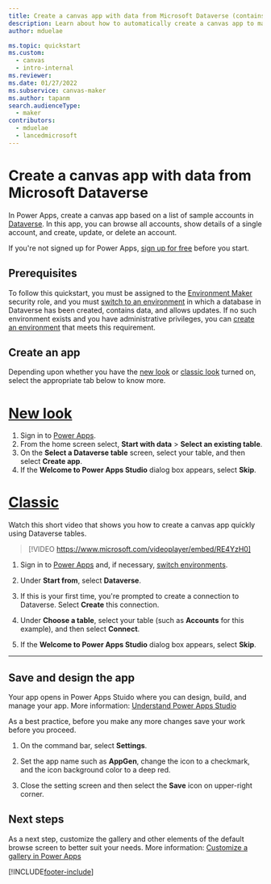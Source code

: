 ```yaml
---
title: Create a canvas app with data from Microsoft Dataverse (contains video)
description: Learn about how to automatically create a canvas app to manage data in Microsoft Dataverse.
author: mduelae

ms.topic: quickstart
ms.custom: 
  - canvas
  - intro-internal
ms.reviewer: 
ms.date: 01/27/2022
ms.subservice: canvas-maker
ms.author: tapanm
search.audienceType: 
  - maker
contributors:
  - mduelae
  - lancedmicrosoft
---
```

# Create a canvas app with data from Microsoft Dataverse

In Power Apps, create a canvas app based on a list of sample accounts in [Dataverse](../data-platform/data-platform-intro.md). In this app, you can browse all accounts, show details of a single account, and create, update, or delete an account.

If you're not signed up for Power Apps, [sign up for free](https://make.powerapps.com?utm_source=padocs&utm_medium=linkinadoc&utm_campaign=referralsfromdoc) before you start.

## Prerequisites

To follow this quickstart, you must be assigned to the [Environment Maker](/power-platform/admin/database-security#predefined-security-roles) security role, and you must [switch to an environment](intro-maker-portal.md#choose-an-environment) in which a database in Dataverse has been created, contains data, and allows updates. If no such environment exists and you have administrative privileges, you can [create an environment](/power-platform/admin/create-environment) that meets this requirement.

## Create an app

Depending upon whether you have the [new look](intro-maker-portal.md#new-look) or [classic look](intro-maker-portal.md#classic) turned on, select the appropriate tab below to know more.

# [New look](#tab/home-new-look)

1. Sign in to [Power Apps](https://make.powerapps.com?utm_source=padocs&utm_medium=linkinadoc&utm_campaign=referralsfromdoc).
1. From the home screen select, **Start with data** > **Select an existing table**.
1. On the **Select a Dataverse table** screen, select your table, and then select **Create app**.
1. If the **Welcome to Power Apps Studio** dialog box appears, select **Skip**.


# [Classic](#tab/home-classic)

Watch this short video that shows you how to create a canvas app quickly using Dataverse tables.
> [!VIDEO https://www.microsoft.com/videoplayer/embed/RE4YzH0]


1. Sign in to [Power Apps](https://make.powerapps.com?utm_source=padocs&utm_medium=linkinadoc&utm_campaign=referralsfromdoc) and, if necessary, [switch environments](intro-maker-portal.md#choose-an-environment).

1. Under **Start from**, select **Dataverse**.

1. If this is your first time, you're prompted to create a connection to Dataverse. Select **Create** this connection.

1. Under **Choose a table**, select your table (such as **Accounts** for this example), and then select **Connect**.

1. If the **Welcome to Power Apps Studio** dialog box appears, select **Skip**.

 ---

## Save and design the app

Your app opens in Power Apps Stuido where you can design, build, and manage your app. More information: [Understand Power Apps Studio](power-apps-studio.md)

As a best practice, before you make any more changes save your work before you proceed.

1. On the command bar, select **Settings**.

1. Set the app name such as **AppGen**, change the icon to a checkmark, and the icon background color to a deep red.

1. Close the setting screen and then select the **Save** icon on upper-right corner.

 
 ## Next steps

As a next step, customize the gallery and other elements of the default browse screen to better suit your needs. More information: [Customize a gallery in Power Apps](customize-layout-sharepoint.md)


[!INCLUDE[footer-include](../../includes/footer-banner.md)]
